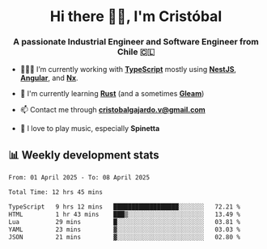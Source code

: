 <h1 align="center">Hi there ✌🏻, I'm Cristóbal</h1>
<h3 align="center">A passionate Industrial Engineer and Software Engineer from Chile 🇨🇱</h3>

- 🧑🏻‍💻 I’m currently working with **[TypeScript](https://www.typescriptlang.org)** mostly using **[NestJS](https://nestjs.com)**, **[Angular](https://angular.io)**, and **[Nx](https://nx.dev)**.

- 🌱 I'm currently learning **[Rust](https://www.rust-lang.org)** (and a sometimes **[Gleam](https://gleam.run/)**)

- 📫 Contact me through **cristobalgajardo.v@gmail.com**

- 🎸 I love to play music, especially **Spinetta**

## 📊 Weekly development stats

<!--START_SECTION:waka-->

```txt
From: 01 April 2025 - To: 08 April 2025

Total Time: 12 hrs 45 mins

TypeScript   9 hrs 12 mins   ██████████████████░░░░░░░   72.21 %
HTML         1 hr 43 mins    ███▒░░░░░░░░░░░░░░░░░░░░░   13.49 %
Lua          29 mins         █░░░░░░░░░░░░░░░░░░░░░░░░   03.81 %
YAML         23 mins         ▓░░░░░░░░░░░░░░░░░░░░░░░░   03.03 %
JSON         21 mins         ▓░░░░░░░░░░░░░░░░░░░░░░░░   02.80 %
```

<!--END_SECTION:waka-->
